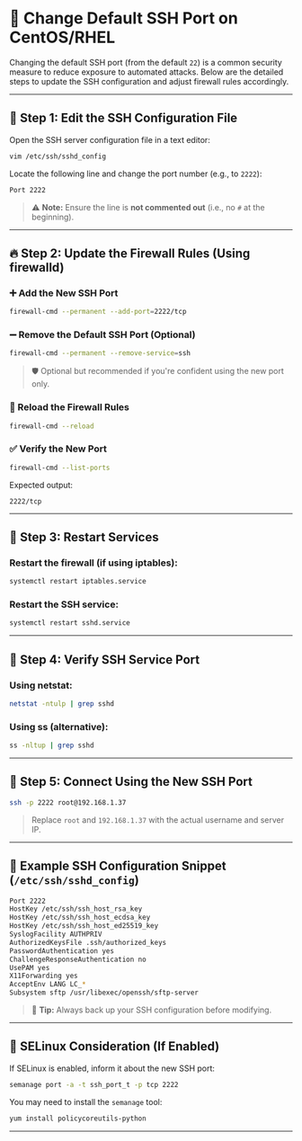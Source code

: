 

# 🔐 Change Default SSH Port on CentOS/RHEL

Changing the default SSH port (from the default `22`) is a common security measure to reduce exposure to automated attacks. Below are the detailed steps to update the SSH configuration and adjust firewall rules accordingly.

---

## 📝 Step 1: Edit the SSH Configuration File

Open the SSH server configuration file in a text editor:

```bash
vim /etc/ssh/sshd_config
```

Locate the following line and change the port number (e.g., to `2222`):

```bash
Port 2222
```

> ⚠️ **Note:** Ensure the line is **not commented out** (i.e., no `#` at the beginning).

---

## 🔥 Step 2: Update the Firewall Rules (Using firewalld)

### ➕ Add the New SSH Port

```bash
firewall-cmd --permanent --add-port=2222/tcp
```

### ➖ Remove the Default SSH Port (Optional)

```bash
firewall-cmd --permanent --remove-service=ssh
```

> 🛡️ Optional but recommended if you're confident using the new port only.

### 🔁 Reload the Firewall Rules

```bash
firewall-cmd --reload
```

### ✅ Verify the New Port

```bash
firewall-cmd --list-ports
```

Expected output:

```
2222/tcp
```

---

## 🔄 Step 3: Restart Services

### Restart the firewall (if using iptables):

```bash
systemctl restart iptables.service
```

### Restart the SSH service:

```bash
systemctl restart sshd.service
```

---

## 🧪 Step 4: Verify SSH Service Port

### Using netstat:

```bash
netstat -ntulp | grep sshd
```

### Using ss (alternative):

```bash
ss -nltup | grep sshd
```

---

## 🔗 Step 5: Connect Using the New SSH Port

```bash
ssh -p 2222 root@192.168.1.37
```

> Replace `root` and `192.168.1.37` with the actual username and server IP.

---

## 📁 Example SSH Configuration Snippet (`/etc/ssh/sshd_config`)

```bash
Port 2222
HostKey /etc/ssh/ssh_host_rsa_key
HostKey /etc/ssh/ssh_host_ecdsa_key
HostKey /etc/ssh/ssh_host_ed25519_key
SyslogFacility AUTHPRIV
AuthorizedKeysFile .ssh/authorized_keys
PasswordAuthentication yes
ChallengeResponseAuthentication no
UsePAM yes
X11Forwarding yes
AcceptEnv LANG LC_*
Subsystem sftp /usr/libexec/openssh/sftp-server
```

> 💾 **Tip:** Always back up your SSH configuration before modifying.

---

## 🔐 SELinux Consideration (If Enabled)

If SELinux is enabled, inform it about the new SSH port:

```bash
semanage port -a -t ssh_port_t -p tcp 2222
```

You may need to install the `semanage` tool:

```bash
yum install policycoreutils-python
```

---
